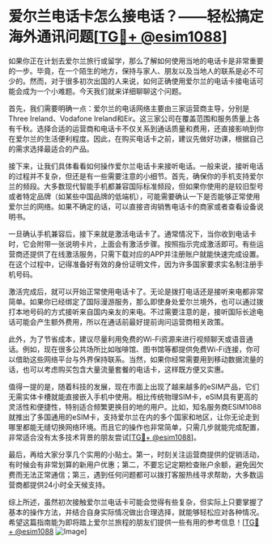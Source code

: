 # 爱尔兰电话卡怎么接电话？——轻松搞定海外通讯问题[[TG💪+ @esim1088](https://t.me/s/esim1088)]

如果你正在计划去爱尔兰旅行或留学，那么了解如何使用当地的电话卡是非常重要的一步。毕竟，在一个陌生的地方，保持与家人、朋友以及当地人的联系是必不可少的。然而，对于很多初次出国的人来说，如何正确使用爱尔兰的电话卡接电话可能会成为一个小难题。今天我们就来详细聊聊这个问题。

首先，我们需要明确一点：爱尔兰的电话网络主要由三家运营商主导，分别是Three Ireland、Vodafone Ireland和Eir。这三家公司在覆盖范围和服务质量上各有千秋。选择合适的运营商和电话卡不仅关系到通话质量和费用，还直接影响到你在爱尔兰的生活便利程度。因此，在购买电话卡之前，建议先做好功课，根据自己的需求选择最适合的产品。

接下来，让我们具体看看如何操作爱尔兰电话卡来接听电话。一般来说，接听电话的过程并不复杂，但还是有一些需要注意的小细节。首先，确保你的手机支持爱尔兰的频段。大多数现代智能手机都兼容国际标准频段，但如果你使用的是较旧型号或者特定品牌（如某些中国品牌的低端机），可能需要确认一下是否能够正常使用爱尔兰的网络。如果不确定的话，可以直接咨询销售电话卡的商家或者查看设备说明书。

一旦确认手机兼容后，接下来就是激活电话卡了。通常情况下，当你收到电话卡时，它会附带一张说明卡片，上面会有激活步骤。按照指示完成激活即可。有些运营商还提供了在线激活服务，只需下载对应的APP并注册账户就能快速完成设置。在这个过程中，记得准备好有效的身份证明文件，因为许多国家要求实名制注册手机号码。

激活完成后，就可以开始正常使用电话卡了。无论是拨打电话还是接听来电都非常简单。如果你已经绑定了国际漫游服务，那么即使身处爱尔兰境外，也可以通过拨打本地号码的方式接听来自国内亲友的来电。不过需要注意的是，接听国际长途电话可能会产生额外费用，所以在通话前最好提前询问运营商相关政策。

此外，为了节省成本，建议尽量利用免费的Wi-Fi资源来进行视频聊天或语音通话。例如，现在很多公共场所比如咖啡馆、图书馆等都提供免费Wi-Fi连接，你可以借助这些网络平台与外界保持联系。当然，如果你经常需要用到移动数据流量的话，也可以考虑购买包含大量流量套餐的电话卡，这样既方便又实惠。

值得一提的是，随着科技的发展，现在市面上出现了越来越多的eSIM产品，它们无需实体卡槽就能直接嵌入手机中使用。相比传统物理SIM卡，eSIM具有更高的灵活性和便捷性，特别适合频繁更换目的地的用户。比如，知名服务商ESIM1088就推出了多国通用的eSIM卡，支持爱尔兰在内的多个国家和地区，让你无论走到哪里都能无缝切换网络环境。而且它的操作也非常简单，只需几步就能完成配置，非常适合没有太多技术背景的朋友尝试[[TG💪+ @esim1088](https://t.me/s/esim1088)]。

最后，再给大家分享几个实用的小贴士。第一，时刻关注运营商提供的促销活动，有时候会有非常划算的新用户优惠；第二，不要忘记定期检查账户余额，避免因欠费而无法正常通信；第三，遇到任何问题都可以拨打客服热线寻求帮助，大多数运营商都提供24小时全天候支持。

综上所述，虽然初次接触爱尔兰电话卡可能会觉得有些复杂，但实际上只要掌握了基本的操作方法，并结合自身实际情况做出合理选择，就能够轻松应对各种情况。希望这篇指南能为即将踏上爱尔兰旅程的朋友们提供一些有用的参考信息！[[TG💪+ @esim1088](https://t.me/s/esim1088) ![Image](https://i.postimg.cc/4NQfJmqS/Snipaste-2025-05-13-00-14-12.png)]
